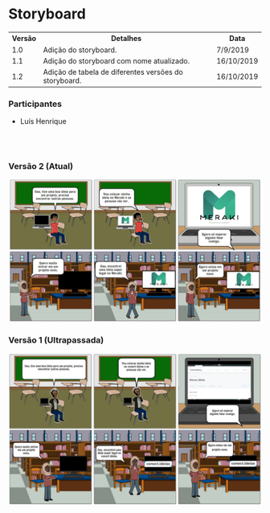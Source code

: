 # Storyboard

<table class="versions">
	<tr>
		<th class="version_header">Versão</th>
		<th>Detalhes</th>
		<th>Data</th>
	</tr>
	<tr>
		<td>1.0</td>
		<td>Adição do storyboard.</td>
		<td>7/9/2019</td>
  </tr>
  <tr>
		<td>1.1</td>
		<td>Adição do storyboard com nome atualizado.</td>
		<td>16/10/2019</td>
	</tr>
	<tr>
		<td>1.2</td>
		<td>Adição de tabela de diferentes versões do storyboard.</td>
		<td>16/10/2019</td>
	</tr>

</table> 

### Participantes
- Luís Henrique
<br>
<br>

### Versão 2 (Atual)

<img src="../assets/storyboard/storyboard2.jpg">

### Versão 1 (Ultrapassada)

<img src="../assets/storyboard/storyboard1.png">

